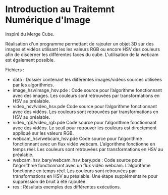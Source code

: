# Introduction au Traitemnt Numérique d'Image

Inspiré du Merge Cube.

Réalisation d'un programme permettant de rajouter un objet 3D sur des images et vidéos utilisant les les valeurs RGB ou encore HSV des couleurs afin de discerner les différentes faces du cube. 
L'utilisation de la webcam est également possible.

Fichiers :
- data : Dossier contenant les diiférentes images/vidéos sources utilisées par les algorithmes.
- image_hsv/image_hsv.pde : Code source pour l’algorithme fonctionnant avec des images. Les couleurs sont retrouvées par transformations en HSV au préalable.
- video_hsv/video_hsv.pde Code source pour l’algorithme fonctionnant avec des vidéos. Les couleurs sont retrouvées par transformations en HSV au préalable.
- video_rgb/video_rgb.pde Code source pour l’algorithme fonctionnant avec des vidéos. Le seuil pour retrouver les couleurs est directement appliqué sur les valeurs RGB.
- webcam_hsv/webcam_hsv.pde Code source pour l’algorithme fonctionnant avec un flux vidéo webcam. L’algorithme fonctionne en temps réel. Les couleurs sont retrouvées par transformations en HSV au préalable.
- webcam_hsv_bary/webcam_hsv_bary.pde : Code source pour l’algorithme fonctionnant avec un flux vidéo webcam. L’algorithme fonctionne en temps réel. Les couleurs sont retrouvées par transformations en HSV au préalable. Une étape supplémentaire pour suppression de bruit à été rajoutée.
- res : Résultats exemples des différentes exécutions.
